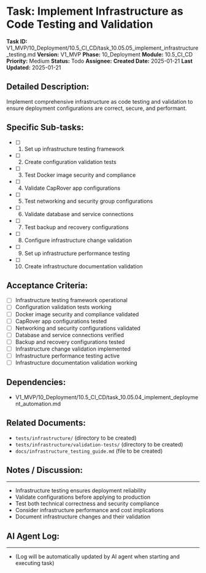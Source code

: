# Task: Implement Infrastructure as Code Testing and Validation

**Task ID:** V1_MVP/10_Deployment/10.5_CI_CD/task_10.05.05_implement_infrastructure_testing.md
**Version:** V1_MVP
**Phase:** 10_Deployment
**Module:** 10.5_CI_CD
**Priority:** Medium
**Status:** Todo
**Assignee:**
**Created Date:** 2025-01-21
**Last Updated:** 2025-01-21

## Detailed Description:
Implement comprehensive infrastructure as code testing and validation to ensure deployment configurations are correct, secure, and performant.

## Specific Sub-tasks:
- [ ] 1. Set up infrastructure testing framework
- [ ] 2. Create configuration validation tests
- [ ] 3. Test Docker image security and compliance
- [ ] 4. Validate CapRover app configurations
- [ ] 5. Test networking and security group configurations
- [ ] 6. Validate database and service connections
- [ ] 7. Test backup and recovery configurations
- [ ] 8. Configure infrastructure change validation
- [ ] 9. Set up infrastructure performance testing
- [ ] 10. Create infrastructure documentation validation

## Acceptance Criteria:
- [ ] Infrastructure testing framework operational
- [ ] Configuration validation tests working
- [ ] Docker image security and compliance validated
- [ ] CapRover app configurations tested
- [ ] Networking and security configurations validated
- [ ] Database and service connections verified
- [ ] Backup and recovery configurations tested
- [ ] Infrastructure change validation implemented
- [ ] Infrastructure performance testing active
- [ ] Infrastructure documentation validation working

## Dependencies:
- V1_MVP/10_Deployment/10.5_CI_CD/task_10.05.04_implement_deployment_automation.md

## Related Documents:
- `tests/infrastructure/` (directory to be created)
- `tests/infrastructure/validation-tests/` (directory to be created)
- `docs/infrastructure_testing_guide.md` (file to be created)

## Notes / Discussion:
---
* Infrastructure testing ensures deployment reliability
* Validate configurations before applying to production
* Test both technical correctness and security compliance
* Consider infrastructure performance and cost implications
* Document infrastructure changes and their validation

## AI Agent Log:
---
* (Log will be automatically updated by AI agent when starting and executing task)
